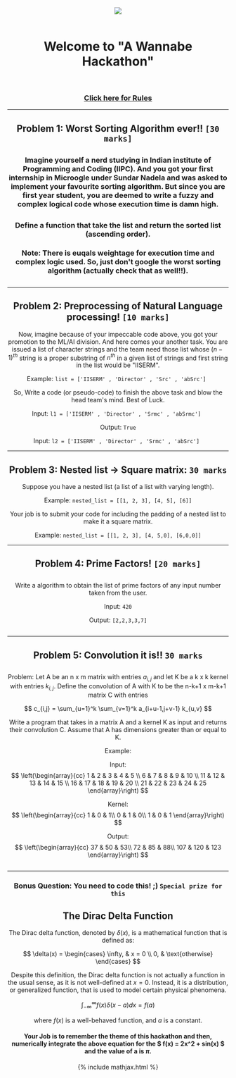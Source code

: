 

<center> <img src = ".assets/poster.png" >

<p style="margin-bottom: 4em"></p>

<p style="margin-bottom: 4em"></p>

<p style="margin-bottom: 4em"></p>

# <center> Welcome to "A Wannabe Hackathon"

<p style="margin-bottom: 4em"></p>



### [ Click here for Rules ](./rules)

<hr color="pink">
<p style="margin-bottom: 2em"></p>


## Problem 1: Worst Sorting Algorithm ever!! `[30 marks]`
<p style="margin-bottom: 2em"></p>


<h3>
Imagine yourself a nerd studying in Indian institute of Programming and Coding (IIPC). And you got your first internship in Microogle under Sundar Nadela and was asked to implement your favourite sorting algorithm. But since you are first year student, you are deemed to write a fuzzy and complex logical code whose execution time is damn high. 
</h3>
<p style="margin-bottom: 2em"></p>

### Define a function that take the list and return the sorted list (ascending order).


### Note: There is euqals weightage for execution time and complex logic used. So, just don't google the worst sorting algorithm (actually check that as well!!).
<p style="margin-bottom: 2em"></p>

*** 
<p style="margin-bottom: 2em"></p>

## Problem 2: Preprocessing of Natural Language processing! `[10 marks]`

Now, imagine because of your impeccable code above, you got your promotion to the ML/AI division. And here comes your another task. You are issued a list of character strings and the team need those list whose ${(n-1)}^{th}$ string is a proper substring of $n^{th}$ in a given list of strings and first string in the list would be "IISERM".


Example: `list = ['IISERM' , 'Director' , 'Src' , 'abSrc'] `



So, Write a code (or pseudo-code) to finish the above task and blow the head team's mind. Best of Luck.

Input: `l1 = ['IISERM' , 'Director' , 'Srmc' , 'abSrmc'] `

Output: `True`

Input: `l2 = ['IISERM' , 'Director' , 'Srmc' , 'abSrc'] `


<hr color="black">
<p style="margin-bottom: 2em"></p>

## Problem 3: Nested list -> Square matrix: `30 marks`

Suppose you have a nested list (a list of a list with varying length). 

Example: `nested_list = [[1, 2, 3], [4, 5], [6]]`

Your job is to submit your code for including the padding of a nested list to make it a square matrix.

Example: `nested_list = [[1, 2, 3], [4, 5,0], [6,0,0]]`

<hr color="black">


## Problem 4: Prime Factors! `[20 marks]`

<p style="margin-bottom: 2em"></p>


Write a algorithm to obtain the list of prime factors of any input number taken from the user.

Input: `420`

Output: `[2,2,3,3,7]`




<p style="margin-bottom: 2em"></p>



<hr color="black">




## Problem 5: Convolution it is!! `30 marks`
<p style="margin-bottom: 2em"></p>

Problem: Let A be an n x m matrix with entries $a_{i,j}$ and let K be a k x k kernel with entries $k_{i,j}$. Define the convolution of A with K to be the n-k+1 x m-k+1 matrix C with entries

$$
c_{i,j} = \sum_{u=1}^k \sum_{v=1}^k a_{i+u-1,j+v-1} k_{u,v}
$$

Write a program that takes in a matrix A and a kernel K as input and returns their convolution C. Assume that A has dimensions greater than or equal to K.

Example:

Input: 
$$
\left(\begin{array}{cc} 
1 & 2 & 3 & 4 & 5 \\ 
6 & 7 & 8 & 9 & 10 \\
11 & 12 & 13 & 14 & 15 \\
16 & 17 & 18 & 19 & 20 \\
21 & 22 & 23 & 24 & 25
\end{array}\right)
$$ 

Kernel: 
$$
\left(\begin{array}{cc} 
1 & 0 & 1\\
0 & 1 & 0\\
1 & 0 & 1
\end{array}\right)
$$



Output:
$$
\left(\begin{array}{cc} 
37 & 50 & 53\\ 
72 & 85 & 88\\
107 & 120 & 123
\end{array}\right)
$$

<p style="margin-bottom: 2em"></p>


***

### Bonus Question: You need to code this! ;) `Special prize for this`





## The Dirac Delta Function

The Dirac delta function, denoted by $\delta(x)$, is a mathematical function that is defined as:

$$
\delta(x) = \begin{cases} 
      \infty, & x = 0 \\
      0, & \text{otherwise} 
   \end{cases}
$$

Despite this definition, the Dirac delta function is not actually a function in the usual sense, as it is not well-defined at $x = 0$. Instead, it is a distribution, or generalized function, that is used to model certain physical phenomena.


$$
\int_{-\infty}^{\infty}f(x)\delta(x-a)dx = f(a)
$$

where $f(x)$ is a well-behaved function, and $a$ is a constant.


#### Your Job is to remember the theme of this hackathon and then, numerically integrate the above equation for the $ f(x) = 2x^2 + sin(x) $ and the value of a is $\pi$. 


{% include mathjax.html %}